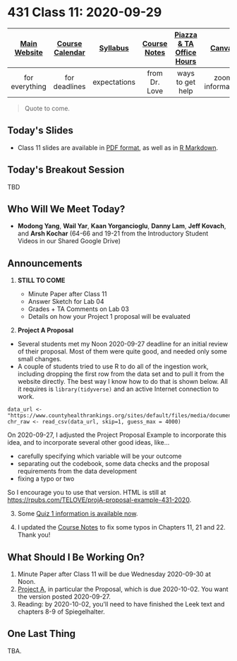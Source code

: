 # 431 Class 11: 2020-09-29

[Main Website](https://thomaselove.github.io/431/) | [Course Calendar](https://thomaselove.github.io/431/calendar.html) | [Syllabus](https://thomaselove.github.io/431-2020-syllabus/) | [Course Notes](https://thomaselove.github.io/431-notes/) | [Piazza & TA Office Hours](https://thomaselove.github.io/431/contact.html) | [Canvas](https://canvas.case.edu) | [Data and Code](https://thomaselove.github.io/431/data_index.html)
:-----------: | :--------------: | :----------: | :---------: | :-------------: | :-----------: | :------------:
for everything | for deadlines | expectations | from Dr. Love | ways to get help | zoom information | for downloads

> Quote to come.

## Today's Slides

- Class 11 slides are available in [PDF format](https://github.com/THOMASELOVE/431-2020/blob/master/classes/class11/431_class-11-slides_2020.pdf), as well as in [R Markdown](https://github.com/THOMASELOVE/431-2020/blob/master/classes/class11/431_class-11-slides_2020.Rmd).

## Today's Breakout Session

TBD

## Who Will We Meet Today?

- **Modong Yang**, **Wail Yar**, **Kaan Yorgancioglu**, **Danny Lam**, **Jeff Kovach**, and **Arsh Kochar** (64-66 and 19-21 from the Introductory Student Videos in our Shared Google Drive)

## Announcements

1. **STILL TO COME** 
    - Minute Paper after Class 11
    - Answer Sketch for Lab 04
    - Grades + TA Comments on Lab 03
    - Details on how your Project 1 proposal will be evaluated

2. **Project A Proposal** 

- Several students met my Noon 2020-09-27 deadline for an initial review of their proposal. Most of them were quite good, and needed only some small changes. 
- A couple of students tried to use R to do all of the ingestion work, including dropping the first row from the data set and to pull it from the website directly. The best way I know how to do that is shown below. All it requires is `library(tidyverse)` and an active Internet connection to work.

```
data_url <- "https://www.countyhealthrankings.org/sites/default/files/media/document/analytic_data2020_0.csv"
chr_raw <- read_csv(data_url, skip=1, guess_max = 4000)
```

On 2020-09-27, I adjusted the Project Proposal Example to incorporate this idea, and to incorporate several other good ideas, like...

- carefully specifying which variable will be your outcome
- separating out the codebook, some data checks and the proposal requirements from the data development
- fixing a typo or two

So I encourage you to use that version. HTML is still at https://rpubs.com/TELOVE/projA-proposal-example-431-2020.

3. Some [Quiz 1 information is available now](https://github.com/THOMASELOVE/431-2020/blob/master/quizzes/quiz1/quiz1.md).

4. I updated the [Course Notes](https://thomaselove.github.io/431-notes/) to fix some typos in Chapters 11, 21 and 22. Thank you!
  

## What Should I Be Working On?

1. Minute Paper after Class 11 will be due Wednesday 2020-09-30 at Noon.
2. [Project A](https://thomaselove.github.io/431-2020-projectA/), in particular the Proposal, which is due 2020-10-02. You want the version posted 2020-09-27.
3. Reading: by 2020-10-02, you'll need to have finished the Leek text and chapters 8-9 of Spiegelhalter.

## One Last Thing

TBA.
